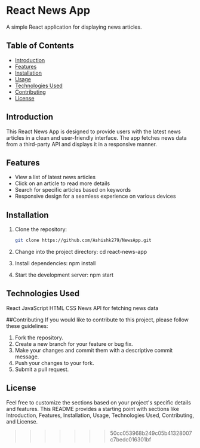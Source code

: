 # React News App
A simple React application for displaying news articles.

## Table of Contents

- [Introduction](#introduction)
- [Features](#features)
- [Installation](#installation)
- [Usage](#usage)
- [Technologies Used](#technologies-used)
- [Contributing](#contributing)
- [License](#license)

## Introduction

This React News App is designed to provide users with the latest news articles in a clean and user-friendly interface. The app fetches news data from a third-party API and displays it in a responsive manner.

## Features

- View a list of latest news articles
- Click on an article to read more details
- Search for specific articles based on keywords
- Responsive design for a seamless experience on various devices

## Installation

1. Clone the repository:

   ```bash
   git clone https://github.com/Ashishk279/NewsApp.git
2. Change into the project directory:
   cd react-news-app
3. Install dependencies:
   npm install
4. Start the development server:
   npm start

## Technologies Used
React
JavaScript
HTML
CSS
News API for fetching news data

##Contributing
If you would like to contribute to this project, please follow these guidelines:

1. Fork the repository.
2. Create a new branch for your feature or bug fix.
3. Make your changes and commit them with a descriptive commit message.
4. Push your changes to your fork.
5. Submit a pull request.
   
## License

Feel free to customize the sections based on your project's specific details and features. This README provides a starting point with sections like Introduction, Features, Installation, Usage, Technologies Used, Contributing, and License.


>>>>>>> 50cc053968b249c05b41328007c7bedc016301bf
